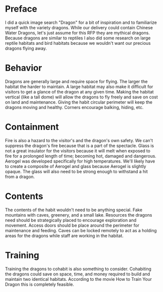 # Preface
I did a quick image search "Dragon" for a bit of inspiration and to familiarize myself with the variety dragons.
While our delivery could contain Chinese Water Dragons, let's just assume for this RFP they are mythical dragons.
Because dragons are similar to reptiles I also did some research on large reptile habitats and bird habitats because
we wouldn't want our precious dragons flying away.

# Behavior
Dragons are generally large and require space for flying. The larger the habitat the harder to maintain. A large
habitat may also make it difficult for visitors to get a glance of the dragon at any given time. Making the habitat
vertical (like a tall dome) will allow the dragons to fly freely and save on cost on land and maintenance. Giving the
habit circular perimeter will keep the dragons moving and healthy. Corners encourage balking, hiding, etc.

# Containment
Fire is also a hazard to the visitor's and the dragon's own safety. We can't suppress the dragon's fire because that
is a part of the spectacle. Glass is not a great insulator for the visitors because it will melt when exposed to fire
for a prolonged length of time; becoming hot, damaged and dangerous. Aerogel was developed specifically for high
temperatures. We'll likely have to create a composite of Aerogel and glass because Aerogel is slightly opaque. The 
glass will also need to be strong enough to withstand a hit from a dragon.

# Contents
The contents of the habit wouldn't need to be anything special. Fake mountains with caves, greenery, and a small lake.
Resources the dragons need should be strategically placed to encourage exploration and movement. Access doors should be
place around the perimeter for maintenance and feeding. Caves can be locked remotely to act as a holding areas for the
dragons while staff are working in the habitat.

# Training
Training the dragons to cohabit is also something to consider. Cohabiting the dragons could save on space, time, and
money required to build and maintain two identical habitats. According to the movie How to Train Your Dragon this is
completely feasible. 
